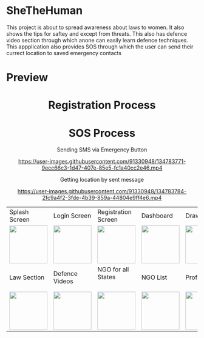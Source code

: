 # SheTheHuman
This project is about to spread awareness about laws to women. It also shows the tips for saftey and except from threats. This also has defence video section through which anone can easily learn defence techniques. This appplication also provides SOS through which the user can send their currect location to saved emergency contacts

# Preview
<p align="center">
  <table>
    <tr>
      <td>Splash Screen</td>
      <td>Login Screen</td>
      <td>Registration Screen</td>
      <td>Dashboard</td>
      <td>Drawer</td>
      <td>Survey</td>
      <td>Safety Tips</td>
      <td>Escape Tips</td>
    </tr>
    <tr>
      <td align="center"><img src="https://user-images.githubusercontent.com/91330948/134781878-1dc9083d-e686-4b85-9bb5-01020e8af6d6.jpg" width="100"></td>
      <td align="center"><img src="https://user-images.githubusercontent.com/91330948/134782313-996b5fd5-7238-41c3-b84d-9e5e074e83fa.jpg" width="100"></td>
      <td align="center"><img src="https://user-images.githubusercontent.com/91330948/134782321-82e62ad6-a5d8-49d9-a3e7-9673d6e87fe4.jpg" width="100"></td>
      <td align="center"><img src="https://user-images.githubusercontent.com/91330948/134782335-7ce2a279-f7d7-46d6-8a3a-0d7cc6c72d87.jpg" width="100"></td>
      <td align="center"><img src="https://user-images.githubusercontent.com/91330948/134782911-dbff9e24-9d2f-436c-b789-afbe87b88ed1.jpg" width="100"></td>
      <td align="center"><img src="" width="100"></td>
      <td align="center"><img src="" width="100"></td>
      <td align="center"><img src="" width="100"></td>
    </tr>
    <tr>
      <td>Law Section</td>
      <td>Defence Videos</td>
      <td>NGO for all States<h4></td>
      <td>NGO List</td>
      <td>Profile</td>
      <td>Chat Forum</td>
      <td>Comment Section</td>
    </tr>
    <tr>
      <td align="center"><img src="" width="100"></td>
      <td align="center"><img src="" width="100"></td>
      <td align="center"><img src="" width="100"></td>
      <td align="center"><img src="" width="100"></td>
      <td align="center"><img src="https://user-images.githubusercontent.com/91330948/134782928-aecf80a3-a744-4623-b12c-55fcfd481b6c.jpg" width="100"></td>
      <td align="center"><img src="" width="100"></td>
      <td align="center"><img src="" width="100"></td>
    </tr>
</p>

# Registration Process

# SOS Process

Sending SMS via Emergency Button

https://user-images.githubusercontent.com/91330948/134783771-9ecc66c3-1d47-407e-85e5-fc1a40cc2e46.mp4

Getting location by sent message

https://user-images.githubusercontent.com/91330948/134783784-2fc9a4f2-3fde-4b39-859a-44804e9ff4e6.mp4
